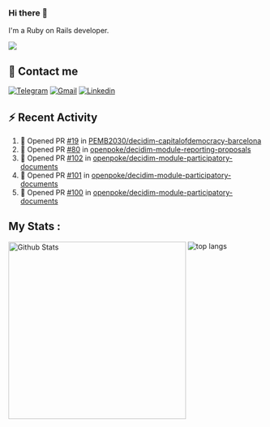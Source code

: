 ### Hi there 👋

I'm a Ruby on Rails developer.

<img src="https://komarev.com/ghpvc/?username=antopalidi&color=blueviolet&style=for-the-badge">

## 📩 Contact me 
[![Telegram](https://img.shields.io/badge/Telegram-2CA5E0?style=for-the-badge&logo=telegram&logoColor=white)](https://t.me/anna_top)
[![Gmail](https://img.shields.io/badge/email-D14836?style=for-the-badge&logo=gmail&logoColor=white)](mailto:topalidisanna@gmail.com)
[![Linkedin](https://img.shields.io/badge/LinkedIn-0077B5?style=for-the-badge&logo=linkedin&logoColor=white)](https://www.linkedin.com/in/topalidi/)
<!-- [![Codewars](https://img.shields.io/badge/Codewars-B1361E?style=for-the-badge&logo=Codewars&logoColor=white)](https://www.codewars.com/users/antopalidi) -->

## :zap: Recent Activity

<!--START_SECTION:activity-->
1. 💪 Opened PR [#19](https://github.com/PEMB2030/decidim-capitalofdemocracy-barcelona/pull/19) in [PEMB2030/decidim-capitalofdemocracy-barcelona](https://github.com/PEMB2030/decidim-capitalofdemocracy-barcelona)
2. 💪 Opened PR [#80](https://github.com/openpoke/decidim-module-reporting-proposals/pull/80) in [openpoke/decidim-module-reporting-proposals](https://github.com/openpoke/decidim-module-reporting-proposals)
3. 💪 Opened PR [#102](https://github.com/openpoke/decidim-module-participatory-documents/pull/102) in [openpoke/decidim-module-participatory-documents](https://github.com/openpoke/decidim-module-participatory-documents)
4. 💪 Opened PR [#101](https://github.com/openpoke/decidim-module-participatory-documents/pull/101) in [openpoke/decidim-module-participatory-documents](https://github.com/openpoke/decidim-module-participatory-documents)
5. 💪 Opened PR [#100](https://github.com/openpoke/decidim-module-participatory-documents/pull/100) in [openpoke/decidim-module-participatory-documents](https://github.com/openpoke/decidim-module-participatory-documents)
<!--END_SECTION:activity-->

## My Stats :
<!--
<img alt="activity" src="https://streak-stats.demolab.com?user=antopalidi" />
-->
<div>
<img align="top" width="350px" alt="Github Stats" src="https://github-readme-stats-1-brown.vercel.app/api?username=antopalidi&count_private=true&show_icons=true&hide_border=true" />
<img align="top" alt="top langs" src="https://github-readme-stats-1-brown.vercel.app/api/top-langs/?username=antopalidi&layout=compact" />
 </div>
<!--
#### [My CV](https://antopalidi.github.io/my_cv/)
-->

<!--
**antopalidi/antopalidi** is a ✨ _special_ ✨ repository because its `README.md` (this file) appears on your GitHub profile.
-->
